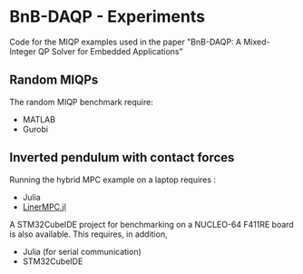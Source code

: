 # BnB-DAQP - Experiments

Code for the MIQP examples used in the paper "BnB-DAQP: A Mixed-Integer QP Solver for Embedded Applications"  

## Random MIQPs 
The random MIQP benchmark require:
* MATLAB
* Gurobi

## Inverted pendulum with contact forces 
Running the hybrid MPC example on a laptop requires :
* Julia
* [LinerMPC.jl](https://github.com/darnstrom/LinearMPC.jl)

A STM32CubeIDE project for benchmarking on a NUCLEO-64 F411RE board is also available. This requires, in addition, 

* Julia (for serial communication) 
* STM32CubeIDE
